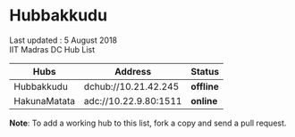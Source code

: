 # Hubbakkudu
Last updated : 5 August 2018   
IIT Madras DC Hub List   

Hubs | Address | Status  
--- | --- | ---   
Hubbakkudu  | dchub://10.21.42.245  | **offline**
HakunaMatata  | adc://10.22.9.80:1511  | **online**



**Note**: To add a working hub to this list, fork a copy and send a pull request.
